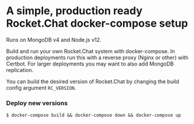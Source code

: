 # A simple, production ready Rocket.Chat docker-compose setup
Runs on MongoDB v4 and Node.js v12.

Build and run your own Rocket.Chat system with docker-compose. In production deployments run this with a reverse proxy (Nginx or other) with Certbot. For larger deployments you may want to also add MongoDB replication.

You can build the desired version of Rocket.Chat by changing the build config argument `RC_VERSION`.

### Deploy new versions
`$ docker-compose build && docker-compose down && docker-compose up`
